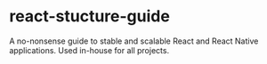 # react-stucture-guide
A no-nonsense guide to stable and scalable React and React Native applications. Used in-house for all projects.
